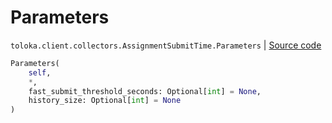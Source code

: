 # Parameters
`toloka.client.collectors.AssignmentSubmitTime.Parameters` | [Source code](https://github.com/Toloka/toloka-kit/blob/v1.2.2/src/client/collectors.py#L244)

```python
Parameters(
    self,
    *,
    fast_submit_threshold_seconds: Optional[int] = None,
    history_size: Optional[int] = None
)
```

